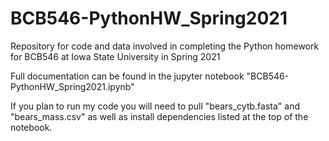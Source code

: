 # BCB546-PythonHW_Spring2021
Repository for code and data involved in completing the Python homework for BCB546 at Iowa State University in Spring 2021


Full documentation can be found in the jupyter notebook "BCB546-PythonHW_Spring2021.ipynb"

If you plan to run my code you will need to pull "bears_cytb.fasta" and "bears_mass.csv" as well as install dependencies listed at the top of the notebook.

